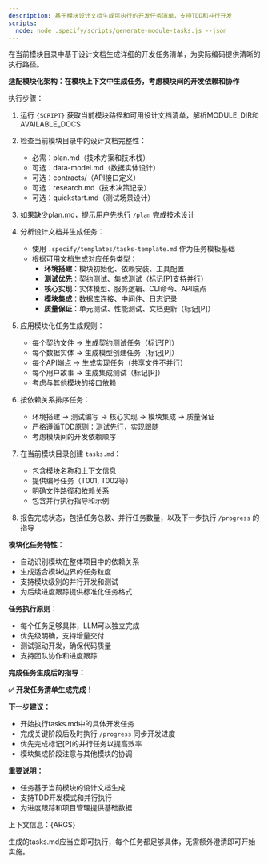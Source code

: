 ```yaml
---
description: 基于模块设计文档生成可执行的开发任务清单，支持TDD和并行开发
scripts:
  node: node .specify/scripts/generate-module-tasks.js --json
---
```


在当前模块目录中基于设计文档生成详细的开发任务清单，为实际编码提供清晰的执行路径。

**适配模块化架构：在模块上下文中生成任务，考虑模块间的开发依赖和协作**

执行步骤：

1. 运行 `{SCRIPT}` 获取当前模块路径和可用设计文档清单，解析MODULE_DIR和AVAILABLE_DOCS
2. 检查当前模块目录中的设计文档完整性：
   - 必需：plan.md（技术方案和技术栈）
   - 可选：data-model.md（数据实体设计）
   - 可选：contracts/（API接口定义）
   - 可选：research.md（技术决策记录）
   - 可选：quickstart.md（测试场景设计）

3. 如果缺少plan.md，提示用户先执行 `/plan` 完成技术设计

4. 分析设计文档并生成任务：
   - 使用 `.specify/templates/tasks-template.md` 作为任务模板基础
   - 根据可用文档生成对应任务类型：
     * **环境搭建**：模块初始化、依赖安装、工具配置
     * **测试优先**：契约测试、集成测试（标记[P]支持并行）
     * **核心实现**：实体模型、服务逻辑、CLI命令、API端点
     * **模块集成**：数据库连接、中间件、日志记录
     * **质量保证**：单元测试、性能测试、文档更新（标记[P]）

5. 应用模块化任务生成规则：
   - 每个契约文件 → 生成契约测试任务（标记[P]）
   - 每个数据实体 → 生成模型创建任务（标记[P]）
   - 每个API端点 → 生成实现任务（共享文件不并行）
   - 每个用户故事 → 生成集成测试（标记[P]）
   - 考虑与其他模块的接口依赖

6. 按依赖关系排序任务：
   - 环境搭建 → 测试编写 → 核心实现 → 模块集成 → 质量保证
   - 严格遵循TDD原则：测试先行，实现跟随
   - 考虑模块间的开发依赖顺序

7. 在当前模块目录创建 `tasks.md`：
   - 包含模块名称和上下文信息
   - 提供编号任务（T001, T002等）
   - 明确文件路径和依赖关系
   - 包含并行执行指导和示例

8. 报告完成状态，包括任务总数、并行任务数量，以及下一步执行 `/progress` 的指导

**模块化任务特性**：
- 自动识别模块在整体项目中的依赖关系
- 生成适合模块边界的任务粒度
- 支持模块级别的并行开发和测试
- 为后续进度跟踪提供标准化任务格式

**任务执行原则**：
- 每个任务足够具体，LLM可以独立完成
- 优先级明确，支持增量交付
- 测试驱动开发，确保代码质量
- 支持团队协作和进度跟踪

**完成任务生成后的指导：**

**✅ 开发任务清单生成完成！**

**下一步建议：**
- 开始执行tasks.md中的具体开发任务
- 完成关键阶段后及时执行 `/progress` 同步开发进度
- 优先完成标记[P]的并行任务以提高效率
- 模块集成阶段注意与其他模块的协调

**重要说明：**
- 任务基于当前模块的设计文档生成
- 支持TDD开发模式和并行执行
- 为进度跟踪和项目管理提供基础数据

上下文信息：{ARGS}

生成的tasks.md应当立即可执行，每个任务都足够具体，无需额外澄清即可开始实施。